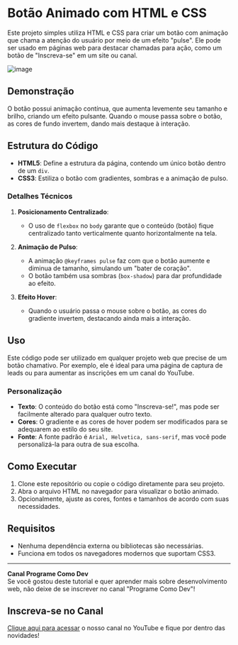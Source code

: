 # Botão Animado com HTML e CSS

Este projeto simples utiliza HTML e CSS para criar um botão com animação que chama a atenção do usuário por meio de um efeito "pulse". Ele pode ser usado em páginas web para destacar chamadas para ação, como um botão de "Inscreva-se" em um site ou canal.

![image](https://github.com/user-attachments/assets/519641ec-5f70-436f-9386-f40f0bdb1c20)

## Demonstração

O botão possui animação contínua, que aumenta levemente seu tamanho e brilho, criando um efeito pulsante. Quando o mouse passa sobre o botão, as cores de fundo invertem, dando mais destaque à interação.

## Estrutura do Código

- **HTML5**: Define a estrutura da página, contendo um único botão dentro de um `div`.
- **CSS3**: Estiliza o botão com gradientes, sombras e a animação de pulso.


### Detalhes Técnicos

1. **Posicionamento Centralizado**:
   - O uso de `flexbox` no `body` garante que o conteúdo (botão) fique centralizado tanto verticalmente quanto horizontalmente na tela.

2. **Animação de Pulso**:
   - A animação `@keyframes pulse` faz com que o botão aumente e diminua de tamanho, simulando um "bater de coração".
   - O botão também usa sombras (`box-shadow`) para dar profundidade ao efeito.

3. **Efeito Hover**:
   - Quando o usuário passa o mouse sobre o botão, as cores do gradiente invertem, destacando ainda mais a interação.

## Uso

Este código pode ser utilizado em qualquer projeto web que precise de um botão chamativo. Por exemplo, ele é ideal para uma página de captura de leads ou para aumentar as inscrições em um canal do YouTube.

### Personalização

- **Texto**: O conteúdo do botão está como "Inscreva-se!", mas pode ser facilmente alterado para qualquer outro texto.
- **Cores**: O gradiente e as cores de hover podem ser modificados para se adequarem ao estilo do seu site.
- **Fonte**: A fonte padrão é `Arial, Helvetica, sans-serif`, mas você pode personalizá-la para outra de sua escolha.

## Como Executar

1. Clone este repositório ou copie o código diretamente para seu projeto.
2. Abra o arquivo HTML no navegador para visualizar o botão animado.
3. Opcionalmente, ajuste as cores, fontes e tamanhos de acordo com suas necessidades.

## Requisitos

- Nenhuma dependência externa ou bibliotecas são necessárias.
- Funciona em todos os navegadores modernos que suportam CSS3.

---

**Canal Programe Como Dev**  
Se você gostou deste tutorial e quer aprender mais sobre desenvolvimento web, não deixe de se inscrever no canal "Programe Como Dev"!

## Inscreva-se no Canal

[Clique aqui para acessar](https://encurtador.com.br/qefNo) o nosso canal no YouTube e fique por dentro das novidades!

